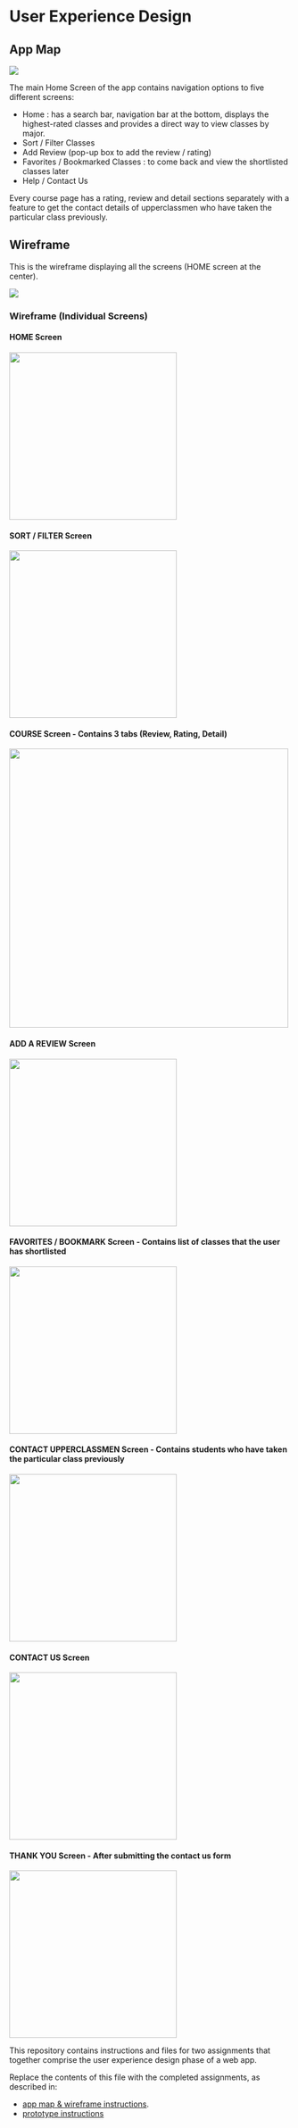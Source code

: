 # User Experience Design

## App Map
![](ux-design/AppMap.png)

The main Home Screen of the app contains navigation options to five different screens:
- Home : has a search bar, navigation bar at the bottom, displays the highest-rated classes and provides a direct way to view classes by major.
- Sort / Filter Classes
- Add Review (pop-up box to add the review / rating)
- Favorites / Bookmarked Classes : to come back and view the shortlisted classes later
- Help / Contact Us

Every course page has a rating, review and detail sections separately with a feature to get the contact details of upperclassmen who have taken the particular class previously.

## Wireframe

This is the wireframe displaying all the screens (HOME screen at the center).

![](ux-design/BigWireframe.png)

### Wireframe (Individual Screens)

#### HOME Screen
<img src="https://github.com/agiledev-students-fall2022/final-project-team-rotten-classes/blob/master/ux-design/Home.png" width="300">

#### SORT / FILTER Screen
<img src="https://github.com/agiledev-students-fall2022/final-project-team-rotten-classes/blob/master/ux-design/Sort%2BFilter.png" width="300">

#### COURSE Screen - Contains 3 tabs (Review, Rating, Detail)
<img src="https://github.com/agiledev-students-fall2022/final-project-team-rotten-classes/blob/master/ux-design/Review%2BRating%2BDetail.png" width="500">

#### ADD A REVIEW Screen
<img src="https://github.com/agiledev-students-fall2022/final-project-team-rotten-classes/blob/master/ux-design/Post.png" width="300">

#### FAVORITES / BOOKMARK Screen - Contains list of classes that the user has shortlisted
<img src="https://github.com/agiledev-students-fall2022/final-project-team-rotten-classes/blob/master/ux-design/Bookmarked.png" width="300">

#### CONTACT UPPERCLASSMEN Screen - Contains students who have taken the particular class previously
<img src="https://github.com/agiledev-students-fall2022/final-project-team-rotten-classes/blob/master/ux-design/ContactUpperclassmen.png" width="300">

#### CONTACT US Screen
<img src="https://github.com/agiledev-students-fall2022/final-project-team-rotten-classes/blob/master/ux-design/ContactUs.png" width="300">

#### THANK YOU Screen - After submitting the contact us form
<img src="https://github.com/agiledev-students-fall2022/final-project-team-rotten-classes/blob/master/ux-design/ThankYou.png" width="300">

This repository contains instructions and files for two assignments that together comprise the user experience design phase of a web app.

Replace the contents of this file with the completed assignments, as described in:

- [app map & wireframe instructions](instructions-0a-app-map-wireframes.md).
- [prototype instructions](instructions-0b-prototyping.md)
